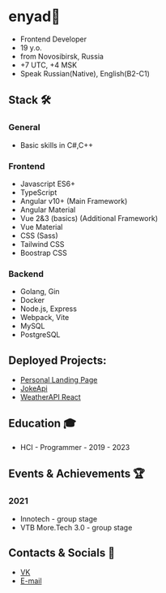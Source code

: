 # enyad👋
- Frontend Developer
- 19 y.o.
- from Novosibirsk, Russia
- +7 UTC, +4 MSK
- Speak Russian(Native), English(B2-C1)

## Stack 🛠️
### General
- Basic skills in C#,C++
### Frontend
- Javascript ES6+
- TypeScript
- Angular v10+ (Main Framework)
- Angular Material
- Vue 2&3 (basics) (Additional Framework) 
- Vue Material
- CSS (Sass)
- Tailwind CSS
- Boostrap CSS
### Backend
- Golang, Gin
- Docker
- Node.js, Express
- Webpack, Vite
- MySQL
- PostgreSQL

## Deployed Projects:
- [Personal Landing Page](https://enyaaad.github.io/LandingPage/)
- [JokeApi](https://enyaaad.github.io/JokeApi/)
- [WeatherAPI React](https://enyaaad.github.io/ReactWeather/)

## Education 🎓
- HCI - Programmer - 2019 - 2023


## Events & Achievements 🏆
### 2021
- Innotech - group stage
- VTB More.Tech 3.0 - group stage

## Contacts & Socials 📮
- [VK](https://vk.com/enyaaad)
- [E-mail](mailto://enindima1@gmail.com)
